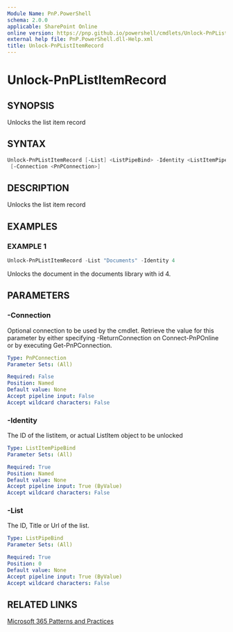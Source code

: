 ```yaml
---
Module Name: PnP.PowerShell
schema: 2.0.0
applicable: SharePoint Online
online version: https://pnp.github.io/powershell/cmdlets/Unlock-PnPListItemRecord.html
external help file: PnP.PowerShell.dll-Help.xml
title: Unlock-PnPListItemRecord
---
```

  
# Unlock-PnPListItemRecord

## SYNOPSIS
Unlocks the list item record


## SYNTAX

```powershell
Unlock-PnPListItemRecord [-List] <ListPipeBind> -Identity <ListItemPipeBind> 
 [-Connection <PnPConnection>] 
```

## DESCRIPTION

Unlocks the list item record

## EXAMPLES

### EXAMPLE 1
```powershell
Unlock-PnPListItemRecord -List "Documents" -Identity 4
```

Unlocks the document in the documents library with id 4.

## PARAMETERS

### -Connection
Optional connection to be used by the cmdlet. Retrieve the value for this parameter by either specifying -ReturnConnection on Connect-PnPOnline or by executing Get-PnPConnection.

```yaml
Type: PnPConnection
Parameter Sets: (All)

Required: False
Position: Named
Default value: None
Accept pipeline input: False
Accept wildcard characters: False
```

### -Identity
The ID of the listitem, or actual ListItem object to be unlocked

```yaml
Type: ListItemPipeBind
Parameter Sets: (All)

Required: True
Position: Named
Default value: None
Accept pipeline input: True (ByValue)
Accept wildcard characters: False
```

### -List
The ID, Title or Url of the list.

```yaml
Type: ListPipeBind
Parameter Sets: (All)

Required: True
Position: 0
Default value: None
Accept pipeline input: True (ByValue)
Accept wildcard characters: False
```


## RELATED LINKS

[Microsoft 365 Patterns and Practices](https://aka.ms/m365pnp)


